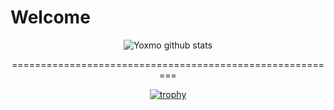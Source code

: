 # Welcome

<center>

![Yoxmo github stats](https://github-readme-stats.vercel.app/api?username=yoxmo&show_icons=true&theme=tokyonight)

=========================================================

[![trophy](https://github-profile-trophy.vercel.app/?username=yoxmo&theme=nord&margin-w=15&margin-h=15&column=3)]()

</center>
